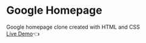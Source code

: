# Google Homepage
Google homepage clone created with HTML and CSS<br>
[Live Demo](https://lpasqualone.github.io/google-homepage/)👈